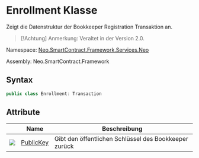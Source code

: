 # Enrollment Klasse

Zeigt die Datenstruktur der Bookkeeper Registration Transaktion an.

> [!Achtung]
> Anmerkung: Veraltet in der Version 2.0.

Namespace: [Neo.SmartContract.Framework.Services.Neo](../neo.md)

Assembly: Neo.SmartContract.Framework

## Syntax

```c#
public class Enrollment: Transaction
```

## Attribute

| | Name | Beschreibung |
| ---------------------------------------- | ------------------------------------ | -------- |
| ![](https://i-msdn.sec.s-msft.com/dynimg/IC74937.jpeg) | [PublicKey](Enrollment/PublicKey.md) | Gibt den öffentlichen Schlüssel des Bookkeeper zurück |
